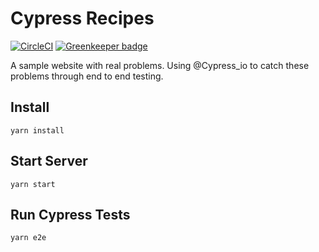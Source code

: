 # Cypress Recipes

[![CircleCI](https://circleci.com/gh/jacobwsmith/cypress-recipes.svg?style=svg)](https://circleci.com/gh/jacobwsmith/cypress-recipes) [![Greenkeeper badge](https://badges.greenkeeper.io/jacobwsmith/cypress-recipes.svg)](https://greenkeeper.io/) 

A sample website with real problems. Using @Cypress_io to catch these problems through end to end testing.

## Install
`yarn install`

## Start Server
`yarn start`

## Run Cypress Tests
`yarn e2e`